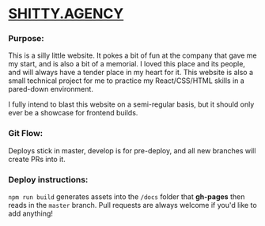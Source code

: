 # [SHITTY.AGENCY](https://one19.github.io/shitty.agency/)

### Purpose:

This is a silly little website. It pokes a bit of fun at the company that gave me my start, and is also a bit of a memorial. I loved this place and its people, and will always have a tender place in my heart for it.
This website is also a small technical project for me to practice my React/CSS/HTML skills in a pared-down environment.

I fully intend to blast this website on a semi-regular basis, but it should only ever be a showcase for frontend builds.

### Git Flow:

Deploys stick in master, develop is for pre-deploy, and all new branches will create PRs into it.

### Deploy instructions:

`npm run build` generates assets into the `/docs` folder that **gh-pages** then reads in the `master` branch. Pull requests are always welcome if you'd like to add anything!
